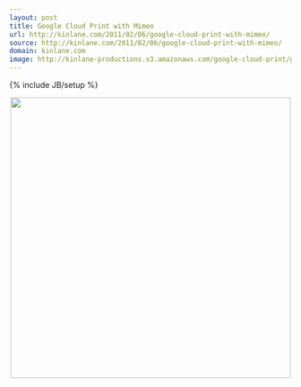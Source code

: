 ```yaml
---
layout: post
title: Google Cloud Print with Mimeo
url: http://kinlane.com/2011/02/06/google-cloud-print-with-mimeo/
source: http://kinlane.com/2011/02/06/google-cloud-print-with-mimeo/
domain: kinlane.com
image: http://kinlane-productions.s3.amazonaws.com/google-cloud-print/google-cloud-print-mimeo.png
---
```

{% include JB/setup %}<p style="text-align: center;"><img src="http://kinlane-productions.s3.amazonaws.com/google-cloud-print/google-cloud-print-mimeo.png" alt="" width="500" align="center" />